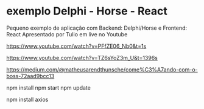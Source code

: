 # exemplo Delphi - Horse - React
Pequeno exemplo de aplicação com Backend: Delphi/Horse e Frontend: React
Apresentado por Tulio em live no Youtube

https://www.youtube.com/watch?v=PFfZE06_Nb0&t=1s

https://www.youtube.com/watch?v=TZ6sYoZ3m_U&t=1396s

https://medium.com/@matheusarendthunsche/come%C3%A7ando-com-o-boss-72aad9bcc13

npm install
npm start
npm update

npm install axios
